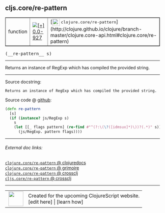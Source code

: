 ## cljs.core/re-pattern



 <table border="1">
<tr>
<td>function</td>
<td><a href="https://github.com/cljsinfo/cljs-api-docs/tree/0.0-927"><img valign="middle" alt="[+] 0.0-927" title="Added in 0.0-927" src="https://img.shields.io/badge/+-0.0--927-lightgrey.svg"></a> </td>
<td>
[<img height="24px" valign="middle" src="http://i.imgur.com/1GjPKvB.png"> <samp>clojure.core/re-pattern</samp>](http://clojure.github.io/clojure/branch-master/clojure.core-api.html#clojure.core/re-pattern)
</td>
</tr>
</table>


 <samp>
(__re-pattern__ s)<br>
</samp>

---

Returns an instance of RegExp which has compiled the provided string.

---




Source docstring:

```
Returns an instance of RegExp which has compiled the provided string.
```


Source code @ [github](https://github.com/clojure/clojurescript/blob/r2913/src/cljs/cljs/core.cljs#L8100-L8106):

```clj
(defn re-pattern
  [s]
  (if (instance? js/RegExp s)
    s
    (let [[_ flags pattern] (re-find #"^(?:\(\?([idmsux]*)\))?(.*)" s)]
      (js/RegExp. pattern flags))))
```

<!--
Repo - tag - source tree - lines:

 <pre>
clojurescript @ r2913
└── src
    └── cljs
        └── cljs
            └── <ins>[core.cljs:8100-8106](https://github.com/clojure/clojurescript/blob/r2913/src/cljs/cljs/core.cljs#L8100-L8106)</ins>
</pre>

-->

---



###### External doc links:

[`clojure.core/re-pattern` @ clojuredocs](http://clojuredocs.org/clojure.core/re-pattern)<br>
[`clojure.core/re-pattern` @ grimoire](http://conj.io/store/v1/org.clojure/clojure/1.7.0-beta3/clj/clojure.core/re-pattern/)<br>
[`clojure.core/re-pattern` @ crossclj](http://crossclj.info/fun/clojure.core/re-pattern.html)<br>
[`cljs.core/re-pattern` @ crossclj](http://crossclj.info/fun/cljs.core.cljs/re-pattern.html)<br>

---

 <table>
<tr><td>
<img valign="middle" align="right" width="48px" src="http://i.imgur.com/Hi20huC.png">
</td><td>
Created for the upcoming ClojureScript website.<br>
[edit here] | [learn how]
</td></tr></table>

[edit here]:https://github.com/cljsinfo/cljs-api-docs/blob/master/cljsdoc/cljs.core_re-pattern.cljsdoc
[learn how]:https://github.com/cljsinfo/cljs-api-docs/wiki/cljsdoc-files

<!--

This information was too distracting to show to readers, but I'll leave it
commented here since it is helpful to:

- pretty-print the data used to generate this document
- and show how to retrieve that data



The API data for this symbol:

```clj
{:description "Returns an instance of RegExp which has compiled the provided string.",
 :ns "cljs.core",
 :name "re-pattern",
 :signature ["[s]"],
 :history [["+" "0.0-927"]],
 :type "function",
 :full-name-encode "cljs.core_re-pattern",
 :source {:code "(defn re-pattern\n  [s]\n  (if (instance? js/RegExp s)\n    s\n    (let [[_ flags pattern] (re-find #\"^(?:\\(\\?([idmsux]*)\\))?(.*)\" s)]\n      (js/RegExp. pattern flags))))",
          :title "Source code",
          :repo "clojurescript",
          :tag "r2913",
          :filename "src/cljs/cljs/core.cljs",
          :lines [8100 8106]},
 :full-name "cljs.core/re-pattern",
 :clj-symbol "clojure.core/re-pattern",
 :docstring "Returns an instance of RegExp which has compiled the provided string."}

```

Retrieve the API data for this symbol:

```clj
;; from Clojure REPL
(require '[clojure.edn :as edn])
(-> (slurp "https://raw.githubusercontent.com/cljsinfo/cljs-api-docs/catalog/cljs-api.edn")
    (edn/read-string)
    (get-in [:symbols "cljs.core/re-pattern"]))
```

-->

